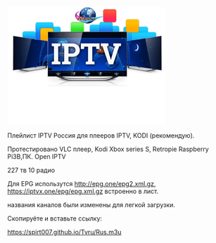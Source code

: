 ![Image alt](https://github.com/Spirt007/Tvru/blob/Master/IMG_20231109_124228.png)
                                 
                                  
 
Плейлист IPTV Россия для плееров IPTV, KODI (рекомендую).

Протестировано VLC плеер, Kodi Xbox series S, Retropie Raspberry Pi3B,ПК. Open IPTV

227 тв  10 радио


Для EPG использутся http://epg.one/epg2.xml.gz, https://iptvx.one/epg/epg.xml.gz встроенно в лист.

названия каналов были изменены для легкой загрузки.

Скопируёте и вставьте ссылку:

 https://spirt007.github.io/Tvru/Rus.m3u
